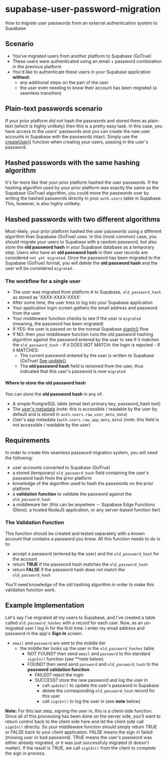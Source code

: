 # supabase-user-password-migration
How to migrate user passwords from an external authentication system to Supabase

## Scenario
- You've migrated users from another platform to Supabase (GoTrue)
- These users were authenticated using an email + password combination in the previous platform
- You'd like to authenticate these users in your Supabase application **without**:
  - any additional steps on the part of the user
  - the user even needing to know their account has been migrated (a seamless transition)
  
## Plain-text passwords scenario
If your prior platform did not hash the passwords and stored them as plain-text (which is highly unlikely) then this is a pretty easy task.  In this case, you have access to the users' passwords and you can create the new user accounts in Supabase with the passwords intact.  Simply use the [createUser()](https://supabase.com/docs/reference/javascript/auth-api-createuser) function when creating your users, passing in the user's password.

## Hashed passwords with the same hashing algorithm
It's far more like that your prior platform hashed the user passwords.  If the hashing algorithm used by your prior platform was exactly the same as the Supabase (GoTrue) algorithm, you could move the passwords over by writing the hashed passwords directly in your `auth.users` table in Supabase.  This, however, is also highly unlikely.

## Hashed passwords with two different algorithms
Most-likely, your prior platform hashed the user passwords using a different algorithm than Supabase (GoTrue) uses.  In this (most common) case, you should migrate your users to Supabase with a random password, but also store the **old password hash** in your Supabase database as a temporary step.  Users who have an **old password hash** in their user records are considered `not yet migrated`.  Once the password has been migrated to the Supabase (GoTrue) format, you will delete the **old password hash** and the user will be considered `migrated`.

### The workflow for a single user
-  The user was migrated from platform A to Supabase, `old_password_hash` as stored as 'XXXX-XXXX-XXXX'
-  After some time, the user tries to log into your Supabase application
-  Your application login screen gathers the email address and password from the user
-  Your middleware function checks to see if the user is `migrated` (meaning, the password has been migrated)
  -  If YES: the user is passed on to the normal Supabase [signIn()](https://supabase.com/docs/reference/javascript/auth-signin) flow
  -  If NO: then your middleware function runs the old password hashing algorithm against the password entered by the user to see if it matches the `old_password_hash`
    - If it DOES NOT MATCH: the login is rejected
    - If it MATCHES: 
      - The current password entered by the user is written to Supabase (GoTrue) [See update()](https://supabase.com/docs/reference/javascript/auth-update#update-password-for-authenticated-user)
      - The **old password hash** field is removed from the user, thus indicated that this user's password is now `migrated`

#### Where to store the **old password hash**
You can store the **old password hash** in any of:
- A simple PostgreSQL table (email text primary key, password_hash text)
- The [user's metadata](https://supabase.com/docs/reference/javascript/auth-update#update-a-users-metadata) (note: this is accessible / readable by the user by default and is stored in `auth.users.raw_user_meta_data`)
- User's app metadata (`auth.users.raw_app_meta_data`) (note: this field is not accessible / readable by the user)

## Requirements
In order to create this seamless password migration system, you will need the following:
- user accounts converted to Supabase (GoTrue)
- a stored (temporary) `old_password_hash` field containing the user's password hash from the prior platform
- knowledge of the algorithm used to hash the passwords on the prior platform
- a **validation function** to validate the password against the `old_password_hash`
- a middleware tier (this can be anywhere -- Supabase Edge Functions (Deno), a hosted NodeJS application, or any server-based function tier)

### The Validation Function
This function should be created and tested separately with a known account that contains a password you know.  All this function needs to do is to:
- accept a password (entered by the user) and the `old_password_hash` for the account
- return **TRUE** if the password hash matches the `old_password_hash`
- return **FALSE** if the password hash does not match the `old_password_hash`

You'll need knowledge of the old hashing algorithm in order to make this validation function work.

## Example Implementation
Let's say I've migrated all my users to Supabase, and I've created a table called `old_password_hashes` with a record for each user.  Now, as an un-migrated user I log in for the first time.  I enter my email address and password in the app's **Sign In** screen.

- `email` and `password` are sent to the middle tier
  - the middle tier looks up the user in the `old_password_hashes` table
    - NOT FOUND? then send `email` and `password` to the standard `signIn()` function (see **note below)
    - FOUND? then send send `password` and `old_password_hash` to the **password validation function**
      - FAILED? reject the login
      - SUCCESS? store the new password and log the user in
        - call `update()` to update the user's password in Supabase
        - delete the corresponding `old_password_hash` record for this user
        - call `signIn()` to log the user in (see **note** below)
        
**Note:** For this last step, signing the user in, this is a client-side function.  Since all of this processing has been done on the server side, you'll want to return control back to the client side here and let the client side call `signIn()` directly.  So your middleware function should simply return TRUE or FALSE back to your client application.  FALSE means the sign in failed (missing user or bad password).  TRUE means the user's password was either already migrated, or it was just successfuly migrated (it doesn't matter).  If the result is TRUE, we call `signIn()` from the client to complete the sign in process.

